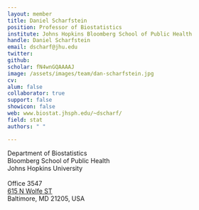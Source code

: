 ```yaml
---
layout: member
title: Daniel Scharfstein
position: Professor of Biostatistics
institute: Johns Hopkins Bloomberg School of Public Health
handle: Daniel Scharfstein
email: dscharf@jhu.edu
twitter: 
github: 
scholar: fN4wnGQAAAAJ
image: /assets/images/team/dan-scharfstein.jpg
cv: 
alum: false
collaborator: true
support: false
showicon: false                                  
web: www.biostat.jhsph.edu/~dscharf/
field: stat
authors: " "

---
```

Department of Biostatistics <br /> 
Bloomberg School of Public Health<br /> 
Johns Hopkins University <br /> 
 <br /> 
Office 3547 <br /> 
[615 N Wolfe ST](https://goo.gl/7O9bZp) <br /> 
Baltimore, MD 21205, USA <br /> 
